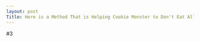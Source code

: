 ```yaml
---
layout: post
Title: Here is a Method That is Helping Cookie Monster to Don't Eat All The Cookies
---
```

#3

